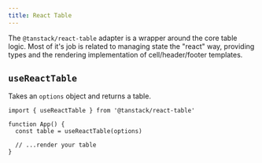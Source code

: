 ```yaml
---
title: React Table
---
```


The `@tanstack/react-table` adapter is a wrapper around the core table logic. Most of it's job is related to managing state the "react" way, providing types and the rendering implementation of cell/header/footer templates.

## `useReactTable`

Takes an `options` object and returns a table.

```tsx
import { useReactTable } from '@tanstack/react-table'

function App() {
  const table = useReactTable(options)

  // ...render your table
}
```
